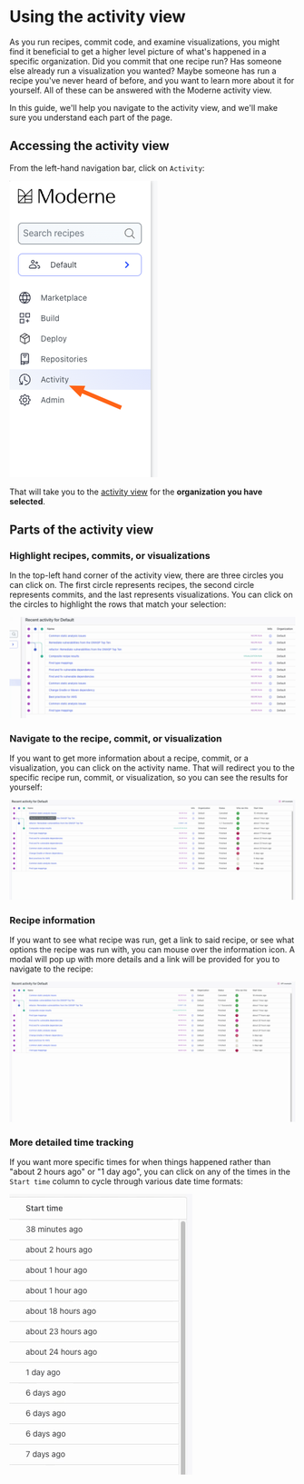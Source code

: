 # Using the activity view

As you run recipes, commit code, and examine visualizations, you might find it beneficial to get a higher level picture of what's happened in a specific organization. Did you commit that one recipe run? Has someone else already run a visualization you wanted? Maybe someone has run a recipe you've never heard of before, and you want to learn more about it for yourself. All of these can be answered with the Moderne activity view. 

In this guide, we'll help you navigate to the activity view, and we'll make sure you understand each part of the page.

## Accessing the activity view

From the left-hand navigation bar, click on `Activity`:

![](/.gitbook/assets/activity-link.png)

That will take you to the [activity view](https://app.moderne.io/recent-activity) for the **organization you have selected**.

## Parts of the activity view

### Highlight recipes, commits, or visualizations

In the top-left hand corner of the activity view, there are three circles you can click on. The first circle represents recipes, the second circle represents commits, and the last represents visualizations. You can click on the circles to highlight the rows that match your selection:

![](/.gitbook/assets/highlight-activity.gif)

### Navigate to the recipe, commit, or visualization

If you want to get more information about a recipe, commit, or a visualization, you can click on the activity name. That will redirect you to the specific recipe run, commit, or visualization, so you can see the results for yourself:

![](/.gitbook/assets/activity-name-link.gif)

### Recipe information

If you want to see what recipe was run, get a link to said recipe, or see what options the recipe was run with, you can mouse over the information icon. A modal will pop up with more details and a link will be provided for you to navigate to the recipe:

![](/.gitbook/assets/activity-info.gif)

### More detailed time tracking

If you want more specific times for when things happened rather than "about 2 hours ago" or "1 day ago", you can click on any of the times in the `Start time` column to cycle through various date time formats:

![](/.gitbook/assets/activity-time.gif)